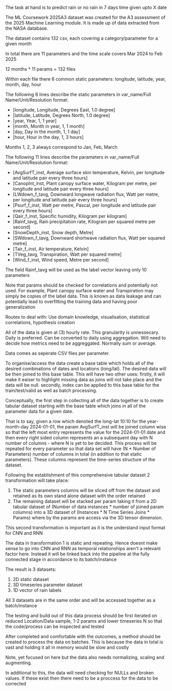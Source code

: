 The task at hand is to predict rain or no rain in 7 days time given upto X date

The ML Coursework 2025A3 dataset was created for the A3 assessment of the 2025 Machine Learning module. It is made up of data extracted from the NASA database.

The dataset contains 132 csv, each covering a category/parameter for a given month

In total there are 11 parameters and the time scale covers Mar 2024 to Feb 2025

12 months * 11 params = 132 files

Within each file there 6 common static parameters: longitude, latitude, year, month, day, hour

The following 6 lines describe the static parameters in var_name/Full Name/Unit/Resolution format:
- [longitude, Longitude, Degrees East, 1.0 degree]
- [latitude, Latitude, Degrees North, 1.0 degree]
- [year, Year, 1, 1 year]
- [month, Month in year, 1, 1 month]
- [day, Day in the month, 1, 1 day]
- [hour, Hour in the day, 1, 3 hours]

Months 1, 2, 3 always correspond to Jan, Feb, March

The following 11 lines describe the parameters in var_name/Full Name/Unit/Resolution format:
- [AvgSurfT_inst, Average surface skin temperature, Kelvin, per longitude and latitude pair every three hours]
- [CanopInt_inst, Plant canopy surface water, Kilogram per metre, per longitude and latitude pair every three hours]
- [LWdown_f_tavg, Downward longwave radiation flux, Watt per metre, per longitude and latitude pair every three hours]
- [Psurf_f_inst, Watt per metre, Pascal, per longitude and latitude pair every three hours]
- [Qair_f_inst, Specific humidity, Kilogram per kilogram]
- [Rainf_tavg, Rain precipitation rate, Kilogram per squared metre per second]
- [SnowDepth_inst, Snow depth, Metre]
- [SWdown_f_tavg, Downward shortwave radiation flux, Watt per squared metre]
- [Tair_f_inst, Air temperature, Kelvin]
- [TVeg_tavg, Transpiration, Watt per squared metre]
- [Wind_f_inst, Wind speed, Metre per second]

The field Rainf_tavg will be used as the label vector leaving only 10 parameters 

Note that params should be checked for correlations and potentially not used. For example, Plant canopy surface water and Transpiration may simply be copies of the label data. This is known as data leakage and can potentially lead to overfitting the training data and having poor generalization 

Routes to deal with: Use domain knowledge, visualisation, statistical correlations, hypothesis creation

All of the data is given at (3) hourly rate. This granularity is unnessecary. Daily is preferred. Can be converted to daily using aggregation. Will need to decide how metrics need to be aggreggated. Normally sum or average.

Data comes as seperate CSV files per parameter. 

To organise/access the data create a base table which holds all of the desired combinations of dates and locations (long/lat). The desired data will be then joined to this base table. This will have two other uses: firstly, it will make it eaiser to highlight missing data as joins will not take place and the data will be null. secondly, index can be applied to this base table for the train/test/valid as well as batch processing. 

Conceptually, the first step in collecting all of the data together is to create tabular dataset starting with the base table which joins in all of the parameter data for a given date. 

That is to say, given a row which denoted the long-lat 10:10 for the year-month-day 2024-01-01, the param AvgSurfT_inst will be joined column wise so that the left most entry represents the value for the 2024-01-01 date and then every right sided column represents an a subsequent day with N number of columns - where N is yet to be decided. This process will be repeated for every parameter so that data set will have (N * Number of Parameters) number of columns in total (in addition to that static parameters). These columns represent the time-series structure of the dataset.

Following the establishment of this comprehensive tabular dataset 2 transformation will take place: 

1. The static parameters columns will be sliced off from the dataset and retained as its own stand alone dataset with the order retained
2. The remaining dataset will be stacked per param taking it from a 2D tabular dataset of (Number of data instances * number of joined param columns) into a 3D dataset of (Instances * N Time Series Joins * Params) where by the params are access via the 3D tensor dimension.

This second transformation is important as it is the understand input format for CNN and RNN

The data in transformation 1 is static and repeating. Hence doesnt make sense to go into CNN and RNN as temporal relationships aren't a relevant factor here. Instead it will be linked back into the pipeline at the fully connected stage in accordance to its batch/instance

The result is 3 datasets:
1. 2D static dataset
2. 3D timeseries parameter dataset
3. 1D vector of rain labels

All 3 datasets are in the same order and will be accessed together as a batch/instance

The testing and build out of this data process should be first iterated on reduced Location/Data sample, 1-2 params and lower timeseries N so that the code/process can be inspected and tested

After completed and comfortable with the outcomes, a method should be created to process the data on batches. This is because the data in total is vast and holding it all in memory would be slow and costly

Note, yet focused on here but the data also needs normalizing, scaling and augmenting. 

In additional to this, the data will need checking for NULLs and broken values. If these exist then there need to be a proccess for the data to be corrected
